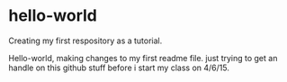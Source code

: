 # hello-world
Creating my first respository as a tutorial.

Hello-world, making changes to my first readme file.
just trying to get an handle on this github stuff before i start my class on 4/6/15.

